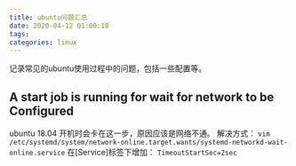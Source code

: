 ```yaml
---
title: ubuntu问题汇总
date: 2020-04-12 01:00:18
tags:
categories: linux
---
```


记录常见的ubuntu使用过程中的问题，包括一些配置等。
<!--more-->

## A start job is running for wait for network to be Configured
ubuntu 18.04
开机时会卡在这一步，原因应该是网络不通。
解决方式：
`vim /etc/systemd/system/network-online.target.wants/systemd-networkd-wait-online.service`
在[Service]标签下增加：
`TimeoutStartSec=2sec`
<br>




